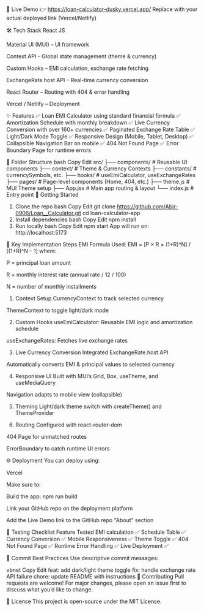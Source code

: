 

🔗 Live Demo
👉 https://loan-calculator-dusky.vercel.app/
Replace with your actual deployed link (Vercel/Netlify)

🛠️ Tech Stack
React JS

Material UI (MUI) – UI framework

Context API – Global state management (theme & currency)

Custom Hooks – EMI calculation, exchange rate fetching

ExchangeRate.host API – Real-time currency conversion

React Router – Routing with 404 & error handling

Vercel / Netlify – Deployment

✨ Features
✅ Loan EMI Calculator using standard financial formula
✅ Amortization Schedule with monthly breakdown
✅ Live Currency Conversion with over 160+ currencies
✅ Paginated Exchange Rate Table
✅ Light/Dark Mode Toggle
✅ Responsive Design (Mobile, Tablet, Desktop)
✅ Collapsible Navigation Bar on mobile
✅ 404 Not Found Page
✅ Error Boundary Page for runtime errors

📁 Folder Structure
bash
Copy
Edit
src/
├── components/        # Reusable UI components
├── context/           # Theme & Currency Contexts
├── constants/         # currencySymbols, etc.
├── hooks/             # useEmiCalculator, useExchangeRates
├── pages/             # Page-level components (Home, 404, etc.)
├── theme.js           # MUI Theme setup
├── App.jsx            # Main app routing & layout
└── index.js           # Entry point
🚀 Getting Started
1. Clone the repo
bash
Copy
Edit
git clone https://github.com/Abir-0906/Loan__Calculator.git
cd loan-calculator-app
2. Install dependencies
bash
Copy
Edit
npm install
3. Run locally
bash
Copy
Edit
npm start
App will run on: http://localhost:5173

📌 Key Implementation Steps
EMI Formula Used:
EMI = [P × R × (1+R)^N] / [(1+R)^N – 1]
where:

P = principal loan amount

R = monthly interest rate (annual rate / 12 / 100)

N = number of monthly installments

1. Context Setup
CurrencyContext to track selected currency

ThemeContext to toggle light/dark mode

2. Custom Hooks
useEmiCalculator: Reusable EMI logic and amortization schedule

useExchangeRates: Fetches live exchange rates

3. Live Currency Conversion
Integrated ExchangeRate.host API

Automatically converts EMI & principal values to selected currency

4. Responsive UI
Built with MUI’s Grid, Box, useTheme, and useMediaQuery

Navigation adapts to mobile view (collapsible)

5. Theming
Light/dark theme switch with createTheme() and ThemeProvider

6. Routing
Configured with react-router-dom

404 Page for unmatched routes

ErrorBoundary to catch runtime UI errors

🌐 Deployment
You can deploy using:

Vercel



Make sure to:

Build the app: npm run build

Link your GitHub repo on the deployment platform

Add the Live Demo link to the GitHub repo "About" section

🧪 Testing Checklist
Feature	Tested
EMI calculation	✅
Schedule Table	✅
Currency Conversion	✅
Mobile Responsiveness	✅
Theme Toggle	✅
404 Not Found Page	✅
Runtime Error Handling	✅
Live Deployment	✅

🧾 Commit Best Practices
Use descriptive commit messages:

vbnet
Copy
Edit
feat: add dark/light theme toggle
fix: handle exchange rate API failure
chore: update README with instructions
🤝 Contributing
Pull requests are welcome! For major changes, please open an issue first to discuss what you’d like to change.

📃 License
This project is open-source under the MIT License.